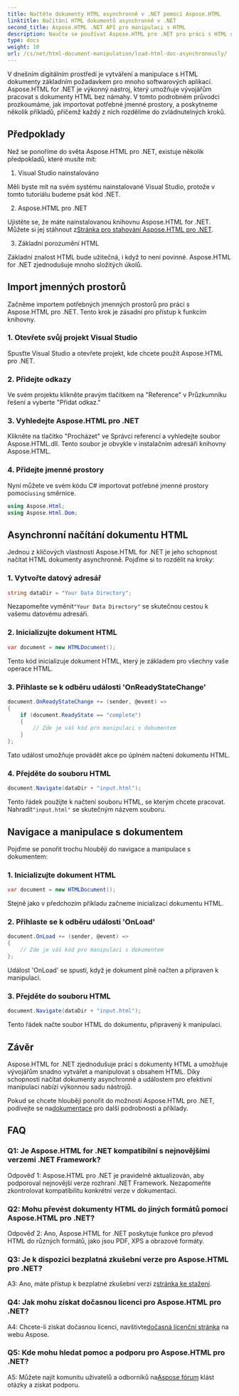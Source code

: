 ```yaml
---
title: Načtěte dokumenty HTML asynchronně v .NET pomocí Aspose.HTML
linktitle: Načítání HTML dokumentů asynchronně v .NET
second_title: Aspose.HTML .NET API pro manipulaci s HTML
description: Naučte se používat Aspose.HTML pro .NET pro práci s HTML dokumenty. Podrobný průvodce s příklady a často kladenými dotazy pro vývojáře.
type: docs
weight: 10
url: /cs/net/html-document-manipulation/load-html-doc-asynchronously/
---
```


V dnešním digitálním prostředí je vytváření a manipulace s HTML dokumenty základním požadavkem pro mnoho softwarových aplikací. Aspose.HTML for .NET je výkonný nástroj, který umožňuje vývojářům pracovat s dokumenty HTML bez námahy. V tomto podrobném průvodci prozkoumáme, jak importovat potřebné jmenné prostory, a poskytneme několik příkladů, přičemž každý z nich rozdělíme do zvládnutelných kroků.

## Předpoklady

Než se ponoříme do světa Aspose.HTML pro .NET, existuje několik předpokladů, které musíte mít:

1. Visual Studio nainstalováno

Měli byste mít na svém systému nainstalované Visual Studio, protože v tomto tutoriálu budeme psát kód .NET.

2. Aspose.HTML pro .NET

 Ujistěte se, že máte nainstalovanou knihovnu Aspose.HTML for .NET. Můžete si jej stáhnout z[Stránka pro stahování Aspose.HTML pro .NET](https://releases.aspose.com/html/net/).

3. Základní porozumění HTML

Základní znalost HTML bude užitečná, i když to není povinné. Aspose.HTML for .NET zjednodušuje mnoho složitých úkolů.

## Import jmenných prostorů

Začněme importem potřebných jmenných prostorů pro práci s Aspose.HTML pro .NET. Tento krok je zásadní pro přístup k funkcím knihovny.

### 1. Otevřete svůj projekt Visual Studio

Spusťte Visual Studio a otevřete projekt, kde chcete použít Aspose.HTML pro .NET.

### 2. Přidejte odkazy

Ve svém projektu klikněte pravým tlačítkem na "Reference" v Průzkumníku řešení a vyberte "Přidat odkaz."

### 3. Vyhledejte Aspose.HTML pro .NET

Klikněte na tlačítko "Procházet" ve Správci referencí a vyhledejte soubor Aspose.HTML.dll. Tento soubor je obvykle v instalačním adresáři knihovny Aspose.HTML.

### 4. Přidejte jmenné prostory

 Nyní můžete ve svém kódu C# importovat potřebné jmenné prostory pomocí`using` směrnice.

```csharp
using Aspose.Html;
using Aspose.Html.Dom;
```

## Asynchronní načítání dokumentu HTML

Jednou z klíčových vlastností Aspose.HTML for .NET je jeho schopnost načítat HTML dokumenty asynchronně. Pojďme si to rozdělit na kroky:

### 1. Vytvořte datový adresář

```csharp
string dataDir = "Your Data Directory";
```

 Nezapomeňte vyměnit`"Your Data Directory"` se skutečnou cestou k vašemu datovému adresáři.

### 2. Inicializujte dokument HTML

```csharp
var document = new HTMLDocument();
```

Tento kód inicializuje dokument HTML, který je základem pro všechny vaše operace HTML.

### 3. Přihlaste se k odběru události 'OnReadyStateChange'

```csharp
document.OnReadyStateChange += (sender, @event) =>
{
    if (document.ReadyState == "complete")
    {
        // Zde je váš kód pro manipulaci s dokumentem
    }
};
```

Tato událost umožňuje provádět akce po úplném načtení dokumentu HTML.

### 4. Přejděte do souboru HTML

```csharp
document.Navigate(dataDir + "input.html");
```

 Tento řádek použijte k načtení souboru HTML, se kterým chcete pracovat. Nahradit`"input.html"` se skutečným názvem souboru.

## Navigace a manipulace s dokumentem

Pojďme se ponořit trochu hlouběji do navigace a manipulace s dokumentem:

### 1. Inicializujte dokument HTML

```csharp
var document = new HTMLDocument();
```

Stejně jako v předchozím příkladu začneme inicializací dokumentu HTML.

### 2. Přihlaste se k odběru události 'OnLoad'

```csharp
document.OnLoad += (sender, @event) =>
{
    // Zde je váš kód pro manipulaci s dokumentem
};
```

Událost 'OnLoad' se spustí, když je dokument plně načten a připraven k manipulaci.

### 3. Přejděte do souboru HTML

```csharp
document.Navigate(dataDir + "input.html");
```

Tento řádek načte soubor HTML do dokumentu, připravený k manipulaci.

## Závěr

Aspose.HTML for .NET zjednodušuje práci s dokumenty HTML a umožňuje vývojářům snadno vytvářet a manipulovat s obsahem HTML. Díky schopnosti načítat dokumenty asynchronně a událostem pro efektivní manipulaci nabízí výkonnou sadu nástrojů.

 Pokud se chcete hlouběji ponořit do možností Aspose.HTML pro .NET, podívejte se na[dokumentace](https://reference.aspose.com/html/net/) pro další podrobnosti a příklady.

## FAQ

### Q1: Je Aspose.HTML for .NET kompatibilní s nejnovějšími verzemi .NET Framework?

Odpověď 1: Aspose.HTML pro .NET je pravidelně aktualizován, aby podporoval nejnovější verze rozhraní .NET Framework. Nezapomeňte zkontrolovat kompatibilitu konkrétní verze v dokumentaci.

### Q2: Mohu převést dokumenty HTML do jiných formátů pomocí Aspose.HTML pro .NET?

Odpověď 2: Ano, Aspose.HTML for .NET poskytuje funkce pro převod HTML do různých formátů, jako jsou PDF, XPS a obrazové formáty.

### Q3: Je k dispozici bezplatná zkušební verze pro Aspose.HTML pro .NET?

 A3: Ano, máte přístup k bezplatné zkušební verzi z[stránka ke stažení](https://releases.aspose.com/).

### Q4: Jak mohu získat dočasnou licenci pro Aspose.HTML pro .NET?

 A4: Chcete-li získat dočasnou licenci, navštivte[dočasná licenční stránka](https://purchase.aspose.com/temporary-license/) na webu Aspose.

### Q5: Kde mohu hledat pomoc a podporu pro Aspose.HTML pro .NET?

 A5: Můžete najít komunitu uživatelů a odborníků na[Aspose fórum](https://forum.aspose.com/) klást otázky a získat podporu.